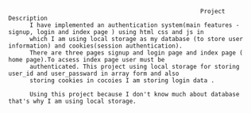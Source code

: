 


                                                          Project Description
          I have implemented an authentication system(main features - signup, login and index page ) using html css and js in
          which I am using local storage as my database (to store user information) and cookies(session authentication). 
          There are three pages signup and login page and index page ( home page).To acsess index page user must be 
          authenticated. This project using local storage for storing user_id and user_passward in array form and also
          storing cookies in cocoies I am storing login data .
          
          Using this project because I don't know much about database that's why I am using local storage.
          
          
